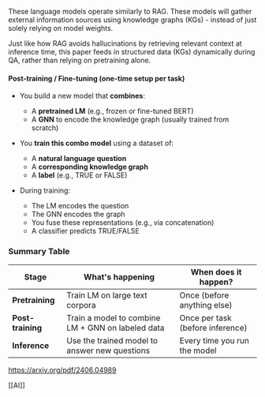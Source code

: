 
These language models operate similarly to RAG. These models will gather external information sources using knowledge graphs (KGs) - instead of just solely relying on model weights. 

Just like how RAG avoids hallucinations by retrieving relevant context at inference time, this paper feeds in structured data (KGs) dynamically during QA, rather than relying on pretraining alone.

#### **Post-training / Fine-tuning (one-time setup per task)**

- You build a new model that **combines**:
    - A **pretrained LM** (e.g., frozen or fine-tuned BERT)
    - A **GNN** to encode the knowledge graph (usually trained from scratch)
        
- You **train this combo model** using a dataset of:
    - A **natural language question**
    - A **corresponding knowledge graph**
    - A **label** (e.g., TRUE or FALSE)
        
- During training:
    - The LM encodes the question
    - The GNN encodes the graph
    - You fuse these representations (e.g., via concatenation)
    - A classifier predicts TRUE/FALSE

### Summary Table

| Stage             | What's happening                                  | When does it happen?             |
| ----------------- | ------------------------------------------------- | -------------------------------- |
| **Pretraining**   | Train LM on large text corpora                    | Once (before anything else)      |
| **Post-training** | Train a model to combine LM + GNN on labeled data | Once per task (before inference) |
| **Inference**     | Use the trained model to answer new questions     | Every time you run the model     |

https://arxiv.org/pdf/2406.04989

[[AI]]


